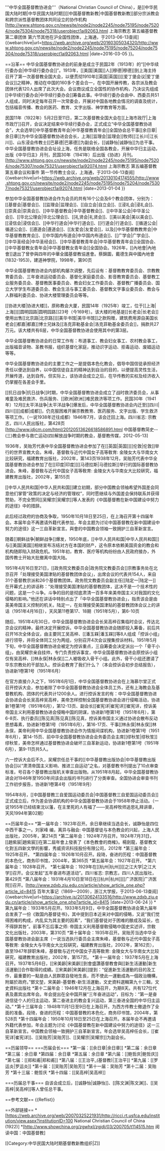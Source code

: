 '''中华全国基督教协进会'''（National Christian Council of China），是[[中华民国大陆时期|中华民国大陆时期]][[中国基督教新教|中国基督教新教]]部分宗派教会和跨宗派性基督教团体共同设立的协作机构<ref name="shzjz">[http://www.shtong.gov.cn/newsite/node2/node2245/node75195/node75204/node75304/node75318/userobject1ai92063.html 上海宗教志 第五编基督教 第二章团体 第六节其他在沪全国性团体，上海通，于2013-06-13查阅] {{webarchive|url=https://web.archive.org/web/20160305034320/http://www.shtong.gov.cn/newsite/node2/node2245/node75195/node75204/node75304/node75318/userobject1ai92063.html |date=2016-03-05 }}</ref>。

==沿革==
中华全国基督教协进会的前身是成立于民国2年（1913年）的“[[中华续行委办会|中华续行委办会]]”。1913年，[[美国|美国]]人[[穆德|穆德]]到上海主持召开了第一次基督教全国大会，以便贯彻1910年[[英国|英国]][[爱丁堡会议|爱丁堡会议]]之精神，推动在中国的160多个差会合一，在中国开展传教，各宗派及教会团体代表120人出席了此次大会。会议商议成立全国性的协作机构，乃决议先组成[[中华续行委办会|中华续行委办会]]筹备此事。中华续行委办会由中、西委员共51人组成，同时决定每年召开一次常委会，开展对中国各地教会情况的调查及统计，包括福音传播、教会的医药、教育、文字出版、神学教育等方面。<ref name=shzjz/>

民国11年（1922年）5月2日至11日，第二次基督教全国大会在[[上海市政厅|上海市政厅]]召开，会议决定结束中华续行委办会，正式成立“中华全国基督教协进会”，大会选举[[中华基督教青年会|中华基督教青年会]]全国协会总干事[[余日章|余日章]]为中华全国基督教协进会会长，上海[[监理会|监理会]]牧师[[江长川|江长川]]、山东浸会传教士[[巴慕德|巴慕德]]为副会长，[[诚静怡|诚静怡]]为总干事。中华全国基督教协进会会址设上海，任务是联络全国各教会，开展中华归主运动，出版《中华归主》月刊，民国30年（1941年）后出版《协进》月刊。<ref name=shzjz/><ref>[http://www.shtong.gov.cn/newsite/node2/node2245/node75195/node75204/node75307/node75321/userobject1ai92074.html 上海宗教志 第五编基督教 第五章会议和事件 第一节传教士会议，上海通，于2013-06-13查阅] {{webarchive|url=https://web.archive.org/web/20130104174555/http://www.shtong.gov.cn/newsite/node2/node2245/node75195/node75204/node75307/node75321/userobject1ai92074.html |date=2013-01-04 }}</ref>

参加中华全国基督教协进会作为会员的共有16个公会及6个教会团体，分别为：[[基督会|基督会]]、[[监理会|监理会]]、[[自立会|自立会]]、[[浸礼会|浸礼会]]、[[崇真会|崇真会]]、[[中华基督教会|中华基督教会]]、[[中华圣公会|中华圣公会]]、[[华北公理会|华北公理会]]、[[礼贤会|礼贤会]]、[[美以美会|美以美会]]、[[浸信会|浸信会]]、[[中华行道会|中华行道会]]、[[行道会|行道会]]、[[循道公会|循道公会]]、[[遵道会|遵道会]]、[[友爱会|友爱会]]，以及[[中华基督教教育会|中华基督教教育会]]、[[中华国内布道会|中华国内布道会]]、[[广学会|广学会]]、[[中华圣经会|中华圣经会]]、[[中华基督教青年会|中华基督教青年会]]全国协会、[[中华基督教女青年会|中华基督教女青年会]]全国协会。<ref name=shzjz/>1926年，[[內地會|內地會]]退出了曾參與四年的中華全國基督教協進會。<ref>蔡錦圖，戴德生與中國內地會 (1832-1953)，建道神學院，1998年，第90页</ref>

中华全国基督教协进会内部机构屡次调整，先后设有：基督教教育委员会、宗教教育委员会、三年奋进运动委员会、基督化家庭委员会、影音教育委员会、基督教工业服务委员会、基督教医事委员会、教会妇女工作委员会、基督教广播委员会、国立大学学生布道委员会、教会生活与事工委员会、基督教文字事业委员会、教会与人群福利委员会、协进大楼管理委员会等等。<ref name=shzjz/>

[[协进大楼|协进大楼]]，原称教会大厦，民国14年（1925年）竣工，位于[[上海|上海]][[圆明园路|圆明园路]]23号（今169号）。该大楼的地基是[[长老会|长老会]]使用出售[[北京路|北京路]][[美华书馆|美华书馆]]之款购赠，建筑费用源自美国长老会[[都嘉|都嘉]]博士兄妹及[[洛克菲勒基金会|洛克菲勒基金委员会]]，捐款共27万元。该大楼共有6层，中华全国基督教协进会使用其中的第3层。<ref name=shzjz/>

中华全国基督教协进会的日常工作有：布道事工、教会妇女事工、农村教会事工，出版福音读物、圣教书报，组织基督化家庭，推动识字运动、拒毒运动、废娼运动等等。<ref name=shzjz/>

中华全国基督教协进会的主要工作之一是提倡本色化教会，倡导中国信徒承担经济责任以便达到自养，以中国信徒自主的精神达到自治的目的，以便提高灵性生活，开展传道，达到自传。但实际上，该协进会成立之后，在华传教的实权及经济收入仍掌握在各差会手里。<ref name=shzjz/>

[[抗日战争|抗日战争]]时期，中华全国基督教协进会成立了战时救济委员会，从事难童及难民救济、伤兵服务、[[欧洲|欧洲]]难民救济等项工作。民国30年（1941年）12月[[太平洋战争|太平洋战争]]爆发后，中华全国基督教协进会内迁至[[四川|四川]][[成都|成都]]，仍克服困难开展宗教教育、医药服务、文字出版、学生救济等项工作。<ref name=shzjz/>（一说1938年迁往成都<ref name=seb/>）1946年7月，该会迁回上海。<ref name=seb>四川省志: 宗教志，四川人民出版社，第428页</ref><ref name=jdjcm>[http://www.jdjcm.com/html/20120513626618586891.html 中国基督教简史--(三)教会参与救亡运动(四)解放战争时期的教会，基督教传媒，2012-05-13]</ref>

1936年，吴贻芳代表中华全国基督教协进会参加了在[[英国|英国]][[伦敦|伦敦]]举行的世界宣教大会。<ref name=yssan>朱峰，基督敎与近代中国女子高等敎育: 金陵女大与华南女大比较硏究，福建教育出版社，2002年，第143页</ref>1938年12月，吴贻芳代表中华全国基督教协进会参加了在[[印度|印度]][[马德拉斯|马德拉斯]]举行的国际基督教协进会。<ref>朱峰，基督敎与近代中国女子高等敎育: 金陵女大与华南女大比较硏究，福建教育出版社，2002年，第155页</ref>

[[中华人民共和国|中华人民共和国]]建立初期，部分中国教会领袖希望外国差会同意他们掌管“政策的决定与经济的管理权”，同时愿继续与外国差会保持联系并获得赞助，不完全赞同[[吴耀宗|吴耀宗]]等人发表的《中国基督教在新中国建设中努力的途径》中的措辞。<ref name=shzjz/>

此后经过政府的协商及争取，1950年10月18日至25日，在上海召开第十四届年会。本届年会不再邀请外籍代表参加，年会主题为讨论中国基督教在新中国建设中努力的途径》这一三自革新宣言。與會的中国教会领袖一致拥护三自革新宣言。<ref name=shzjz/>

随着[[朝鲜战争|朝鲜战争]]爆发，1950年底，[[中华人民共和国|中华人民共和国]]与[[美国|美国]]相继宣布冻结对方在本国的财产，这令原本依赖美国资金的教会和机构随即陷入财政危机。1951年初，教育、医疗等机构纷纷由人民政府接办，外国传教士开始大批撤离中国大陆。

1951年4月16日至21日，[[政务院文教委员会|政务院文教委员会]]宗教事务处在北京召开「处理接受美国津贴的基督教团体会议」，出席会议的代表共154人，来自31个基督教宗派和26个基督教团体。政务院文教委员会副主任[[陆定一|陆定一]]在开幕式上的讲话称：“处理接受美国津贴的基督教团体，这决不是一个技术性的问题，这是一个斗争。斗争的目的是彻底肃清一百多年来美帝国主义对我国的文化侵略的影响。”他还在讲话中特别点出了「中华全国基督教协进会」，指责该会是由英美帝国主义控制的机关。<ref>陆定一，在处理接受美国津贴的基督教团体会议上的讲话（1951年4月16日），天风第11卷第17、18期（1951年5月），第6-10页</ref>

随后，1951年4月30日，中华全国基督教协进会会长吴高梓召集临时会议，传达北京会议的精神，最终决定开展控诉。中华全国基督教协进会随即投入筹备，前后共召开16次全体会议，由主要同工吴高梓、[[潘玉槑|潘玉槑]]等8人组成「控诉小组」进行领导，并将全体同工分为两组，分别召开4次会议搜集控诉材料。1951年5月下旬，中华全国基督教协进会被定为控诉重点，三自筹委会决定派出一个「骨干小组」，由吴耀宗亲自挂帅，专门负责控诉事宜，中华全国基督教协进会原控诉小组仅有吴高梓、[[林永俣|林永俣]]二人被吸收入骨干小组。此外，骨干小组还邀请了华东宗教处的干部加入。<ref>控诉会教育了我们什么？（本会控诉会初步总结报告），协进新1卷第1号（1951年6月）</ref>

在官方直接介入之下，1951年6月1日，中华全国基督教协进会在上海慕尔堂正式召开控诉大会，参加者除了中华全国基督教协进会全体员工外，还有上海教会及基督教机构、团体的代表共计1200余人。进行控诉发言的有：中华全国基督教协进会协进会会长吴高梓<ref>吴高梓，美帝怎样控制全国基督教协进会进行侵略活动，协进新1卷第1号（1951年6月），第12-13页</ref>、副会长[[崔宪详|崔宪详]]<ref>崔宪详，控诉美帝国主义利用基督教协进会侵略中国的阴谋，协进新1卷第1号（1951年6月），第6-8页</ref>、执行委员[[陈见真|陈见真]]<ref>陈见真，控诉美帝国主义通过协进会散布反动思想毒素，协进新1卷第1号（1951年6月），第16-17页</ref>、干事[[林永俣|林永俣]]<ref>林永俣，美帝利用中华全国基督教协进会作为情报间谍机构，协进新1卷第1号（1951年6月），第14-15页</ref>、前中华全国基督教协进会会务委员会主席[[缪秋笙|缪秋笙]]<ref>缪秋笙，美帝怎样通过基督教协进会破坏三自革新运动，协进新1卷第1号（1951年6月），第9-11页</ref>共5人。

六一控诉大会后不久，吴耀宗任总干事的[[中华基督教出版协会|中华基督教出版协会]]以“肃清帝国主义影响、推进三自运动”之名，对基督教书刊提出了10点审查标准，号召各个基督教出版机关审查出版物。从1951年8月起，中华全国基督教协进会对1946年至1950年间该会出版的书刊进行了分类审查。<ref>全国协进会审查书刊工作初步报告，协进新1卷第4号（1951年9月）</ref>

1954年8月，[[中国基督教三自爱国运动委员会|中国基督教三自爱国运动委员会]]正式成立后，作为差会协调机构的中华全国基督教协进会于1958年停止活动。<ref name=shzjz/>（一说1955年已经结束<ref>沈以藩，在主里死的人有福了——吴高梓牧师追思礼拜讲章，天风1994年第02期</ref>）

==历届年会==
*第一届年会：1923年召开。余日章继续当选会长，诚静怡是四位中西干事之一。<ref>刘家峰 编，离异与融会: 中国基督徒与本色教会的兴起，上海人民出版社，2005年，第214页</ref>
*第二届年会：1924年7月召开。1924年7月31日，[[趙紫宸|趙紫宸]]在第二屆年會上發表了《本色教會的商榷》。<ref>楊劍龍，基督教文化對五四新文學的影響，秀威资讯科技股份有限公司，2012年</ref>
*第三届年会：1925年召开。
*第四届年会：1926年10月召开。<ref>段琦，奋进的历程：中国基督教的本色化，商务印书馆，2004年，第365页</ref>
*第五届年会：1927年召开。
*第六届年会：1928年召开。
*第七届年会：1929年在[[杭州|杭州]][[之江大学|之江大学]]召开。会议发起“五年奋进布道活动”。<ref>四川省志: 宗教志，四川人民出版社，第429页</ref>
*第八届年会：1931年4月10日至18日在[[杭州|杭州]][[广济医院|广济医院]]召开。<ref>[http://www.zdxb.zju.edu.cn/article/show_article_one.php?article_id=8415 百年大事记（1869—2009），浙江大学报，于2013-06-13查阅] {{webarchive|url=https://archive.is/20130624133516/http://www.zdxb.zju.edu.cn/article/show_article_one.php?article_id=8415 |date=2013-06-24 }}</ref>
*第九届年会：1933年5月召开。1933年5月9日，中华全国基督教协进会第九届年会发表了一份《致国内基督徒书》，其中提到日本近来对中国的侵略，又说“我们觉得困难的构成，内乱实为其主要的因素”，“我们基督徒对于困难的酿成及延长，也不得辞其咎”。<ref>前事不忘后事之师: 帝国主义利用基督敎侵略中国史实述评，宗敎文化出版社，2003年，第310页</ref>
*第十届年会：1935年召开。吴贻芳当选中华全国基督教协进会副主席<ref name=yssan/>（一说当选执行委员会主席<ref>朱峰，基督敎与近代中国女子高等敎育: 金陵女大与华南女大比较硏究，福建教育出版社，2002年，第162页</ref>），直至1947年辞职<ref>朱峰，基督敎与近代中国女子高等敎育: 金陵女大与华南女大比较硏究，福建教育出版社，2002年，第157页</ref>。
*第十一届年会：1937年5月在上海召开。1937年5月6日，[[宋美齡|宋美齡]]到會盛讚基督教會與[[新生活運動|新生活運動]]合作取得的成績。[[宋美齡|宋美齡]]提到：“促進新生活運動的目的及工作，最重要的一點是由人民群眾自發地生長，而不使此一運動成為一個政治機構，附屬於政府。”<ref name=jdjcm/><ref>鄧文堃，宋美齡-基督教-新生活運動，文史資料選輯第九十三輯，文史資料出版社</ref>
*第十二届年会：1946年12月在上海召开，为期8天。共有127位代表及嘉宾出席年会。年会提出在全中国开展“三年奋进运动”，目标为：“第一是奋进信徒个人的归主运动，第二奋进主的教会复兴运动，第三奋进全国的中华归主运动。”<ref name=jdjcm/>
*第十三届年会：1948年11月1日至9日在上海召开。为西方传教士撤退作了全面的准备。<ref>段琦，奋进的历程：中国基督教的本色化，商务印书馆，2004年，第528页</ref>
*第十四届年会：1950年10月18日至25日在上海召开。本届年会不再邀请外籍代表参加，年会主题为讨论《中国基督教在新中国建设中努力的途径》这一三自革新宣言。中国教会领袖一致拥护三自革新宣言。年会选举吴高梓任会长，[[崔宪详|崔宪详]]、[[吴贻芳|吴贻芳]]、[[吴耀宗|吴耀宗]]为副会长。<ref name=shzjz/>

==历届领导==
===历届会长===
*第一届：[[余日章|余日章]]
*第二届：余日章
*第三届：余日章
*第四届：余日章
*第五届：余日章
*第六届：[[鲍哲庆|鲍哲庆]]
*第七届：[[郑和甫|郑和甫]]
*第八届：[[王治平_(基督教)|王治平]]
*第九届：[[罗运炎|罗运炎]]
*第十届：[[吴贻芳|吴贻芳]]
*第十一届：吴贻芳
*第十二届：吴贻芳
*第十三届：鲍哲庆
*第十四届：[[吴高梓|吴高梓]]<ref name=shzjz/>

===历届总干事===
自该会成立后，[[诚静怡|诚静怡]]、[[陈文渊|陈文渊]]、[[吴高梓|吴高梓]]等人曾任总干事。<ref name=shzjz/>

==参考文献==
{{Reflist}}

==外部链接==
*[https://web.archive.org/web/20070325221931/http://ricci.rt.usfca.edu/institution/view.aspx?institutionID=100 National Christian Council of China (1922)]
*[http://www.showchina.org/zgwhxl/zgjdj/03/200705/t114515.htm 阅读中国：中国基督教]

[[Category:中华民国大陆时期基督教新教组织|Z]]